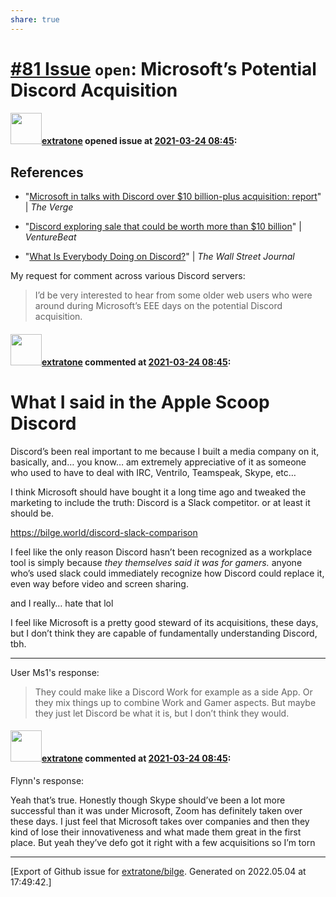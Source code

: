 ```yaml
---
share: true
---
```

# [\#81 Issue](https://github.com/extratone/bilge/issues/81) `open`: Microsoft’s Potential Discord Acquisition

#### <img src="https://avatars.githubusercontent.com/u/43663476?u=5047287ff0b8c3ce7f7e5858d204c9b3e57d8e44&v=4" width="50">[extratone](https://github.com/extratone) opened issue at [2021-03-24 08:45](https://github.com/extratone/bilge/issues/81):

## References
* "[Microsoft in talks with Discord over $10 billion-plus acquisition: report](https://www.theverge.com/2021/3/22/22345792/microsoft-discord-acquisition-report-10-billion)" | _The Verge_

* "[Discord exploring sale that could be worth more than $10 billion](https://venturebeat.com/2021/03/22/discord-exploring-sale-that-could-be-worth-more-than-10-billion/)" | _VentureBeat_

* "[What Is Everybody Doing on Discord?](https://www.wsj.com/articles/a-social-network-without-ads-discord-defies-convention-11615199401)" | _The Wall Street Journal_

My request for comment across various Discord servers:
> I’d be very interested to hear from some older web users who were around during Microsoft’s EEE days on the potential Discord acquisition.

#### <img src="https://avatars.githubusercontent.com/u/43663476?u=5047287ff0b8c3ce7f7e5858d204c9b3e57d8e44&v=4" width="50">[extratone](https://github.com/extratone) commented at [2021-03-24 08:45](https://github.com/extratone/bilge/issues/81#issuecomment-805616614):

# What I said in the Apple Scoop Discord

Discord’s been real important to me because I built a media company on it, basically, and… you know… am extremely appreciative of it as someone who used to have to deal with IRC, Ventrilo, Teamspeak, Skype, etc…

I think Microsoft should have bought it a long time ago and tweaked the marketing to include the truth: Discord is a Slack competitor. or at least it should be. 

https://bilge.world/discord-slack-comparison

I feel like the only reason Discord hasn’t been recognized as a workplace tool is simply because *they themselves said it was for gamers.* anyone who’s used slack could immediately recognize how Discord could replace it, even way before video and screen sharing.

and I really… hate that lol

I feel like Microsoft is a pretty good steward of its acquisitions, these days, but I don’t think they are capable of fundamentally understanding Discord, tbh.

***

User Ms1's response:
> They could make like a Discord Work for example as a side App. Or they mix things up to combine Work and Gamer aspects. But maybe they just let Discord be what it is, but I don’t think they would.

#### <img src="https://avatars.githubusercontent.com/u/43663476?u=5047287ff0b8c3ce7f7e5858d204c9b3e57d8e44&v=4" width="50">[extratone](https://github.com/extratone) commented at [2021-03-24 08:45](https://github.com/extratone/bilge/issues/81#issuecomment-805802355):

Flynn's response:

Yeah that’s true. Honestly though Skype should’ve been a lot more successful than it was under Microsoft, Zoom has definitely taken over these days. I just feel that Microsoft takes over companies and then they kind of lose their innovativeness and what made them great in the first place. But yeah they’ve defo got it right with a few acquisitions so I’m torn


-------------------------------------------------------------------------------



[Export of Github issue for [extratone/bilge](https://github.com/extratone/bilge). Generated on 2022.05.04 at 17:49:42.]
